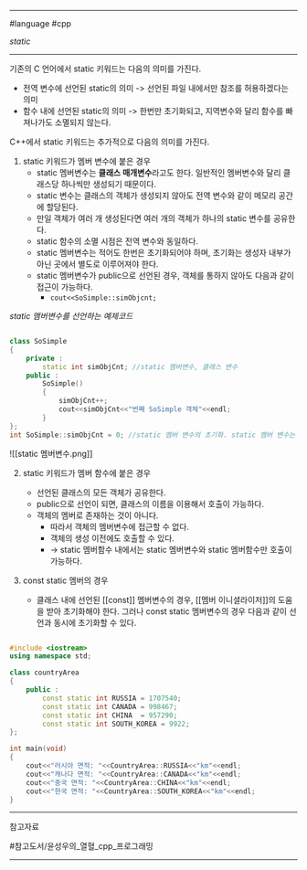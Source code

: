 
---

#language #cpp 

*static*

---

기존의 C 언어에서 static 키워드는 다음의 의미를 가진다.

- 전역 변수에 선언된 static의 의미 -> 선언된 파일 내에서만 참조를 허용하겠다는 의미
- 함수 내에 선언된 static의 의미 -> 한번만 초기화되고, 지역변수와 달리 함수를 빠져나가도 소멸되지 않는다.

C++에서 static 키워드는 추가적으로 다음의 의미를 가진다.

1. static 키워드가 멤버 변수에 붙은 경우
	- static 멤버변수는 **클래스 매개변수**라고도 한다. 일반적인 멤버변수와 달리 클래스당 하나씩만 생성되기 때문이다.
	- static 변수는 클래스의 객체가 생성되지 않아도 전역 변수와 같이 메모리 공간에 할당된다.
	- 만일 객체가 여러 개 생성된다면 여러 개의 객체가 하나의 static 변수를 공유한다.
	- static 함수의 소멸 시점은 전역 변수와 동일하다.
	- static 멤버변수는 적어도 한번은 초기화되어야 하며, 초기화는 생성자 내부가 아닌 곳에서 별도로 이루어져야 한다.
	- static 멤버변수가 public으로 선언된 경우, 객체를 통하지 않아도 다음과 같이 접근이 가능하다.
		- `cout<<SoSimple::simObjcnt;`

*static 멤버변수를 선언하는 예제코드*

```cpp

class SoSimple
{
	private :
		static int simObjCnt; //static 멤버변수, 클래스 변수
	public :
		SoSimple()
		{
			simObjCnt++;
			cout<<simObjCnt<<"번째 SoSimple 객체"<<endl;
		}
};
int SoSimple::simObjCnt = 0; //static 멤버 변수의 초기화. static 멤버 변수는 반드시 단 한번은 초기화가 이루어져야 한다.

```

![[static 멤버변수.png]]

2. static 키워드가 멤버 함수에 붙은 경우
	- 선언된 클래스의 모든 객체가 공유한다.
	- public으로 선언이 되면, 클래스의 이름을 이용해서 호출이 가능하다.
	- 객체의 멤버로 존재하는 것이 아니다.
		- 따라서 객체의 멤버변수에 접근할 수 없다.
		- 객체의 생성 이전에도 호출할 수 있다.
		- -> static 멤버함수 내에서는 static 멤버변수와 static 멤버함수만 호출이 가능하다.

3. const static 멤버의 경우
	- 클래스 내에 선언된 [[const]] 멤버변수의 경우, [[멤버 이니셜라이저]]의 도움을 받아 초기화해야 한다. 그러나 const static 멤버변수의 경우 다음과 같이 선언과 동시에 초기화할 수 있다.

```cpp

#include <iostream>
using namespace std;

class countryArea
{
	public :
		const static int RUSSIA = 1707540;
		const static int CANADA = 998467;
		const static int CHINA  = 957290;
		const static int SOUTH_KOREA = 9922;
};

int main(void)
{
	cout<<"러시아 면적: "<<CountryArea::RUSSIA<<"km"<<endl;
	cout<<"캐나다 면적: "<<CountryArea::CANADA<<"km"<<endl;
	cout<<"중국 면적: "<<CountryArea::CHINA<<"km"<<endl;
	cout<<"한국 면적: "<<CountryArea::SOUTH_KOREA<<"km"<<endl;
}

```

---

참고자료

#참고도서/윤성우의_열혈_cpp_프로그래밍

---